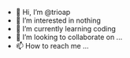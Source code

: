 - 👋 Hi, I’m @trioap
- 👀 I’m interested in nothing
- 🌱 I’m currently learning coding
- 💞️ I’m looking to collaborate on ...
- 📫 How to reach me ...

<!---
trioap/trioap is a ✨ special ✨ repository because its `README.md` (this file) appears on your GitHub profile.
You can click the Preview link to take a look at your changes.
--->
